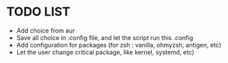 # TODO LIST

- Add choice from aur
- Save all choice in .config file, and let the script run this .config
- Add configuration for packages (for zsh : vanilla, ohmyzsh, antigen, etc)
- Let the user change critical package, like kernel, systemd, etc)
